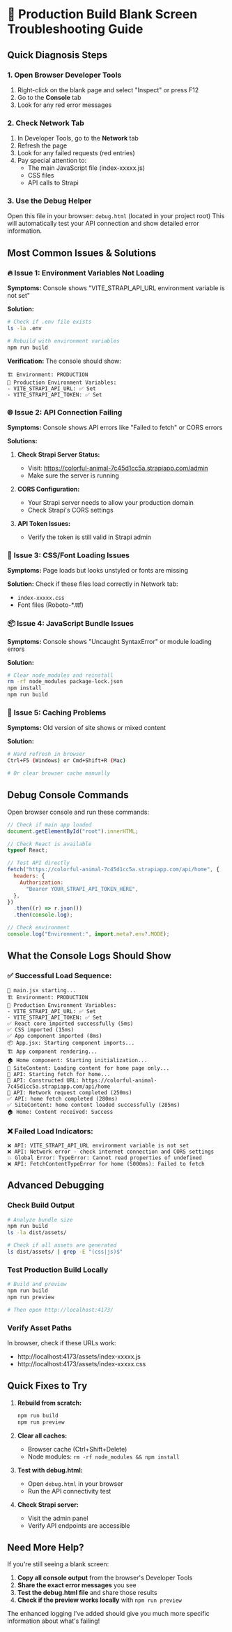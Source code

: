 # 🚨 Production Build Blank Screen Troubleshooting Guide

## Quick Diagnosis Steps

### 1. **Open Browser Developer Tools**

1. Right-click on the blank page and select "Inspect" or press F12
2. Go to the **Console** tab
3. Look for any red error messages

### 2. **Check Network Tab**

1. In Developer Tools, go to the **Network** tab
2. Refresh the page
3. Look for any failed requests (red entries)
4. Pay special attention to:
   - The main JavaScript file (index-xxxxx.js)
   - CSS files
   - API calls to Strapi

### 3. **Use the Debug Helper**

Open this file in your browser: `debug.html` (located in your project root)
This will automatically test your API connection and show detailed error information.

## Most Common Issues & Solutions

### 🔥 **Issue 1: Environment Variables Not Loading**

**Symptoms:** Console shows "VITE_STRAPI_API_URL environment variable is not set"

**Solution:**

```bash
# Check if .env file exists
ls -la .env

# Rebuild with environment variables
npm run build
```

**Verification:** The console should show:

```
🏗️ Environment: PRODUCTION
🔧 Production Environment Variables:
- VITE_STRAPI_API_URL: ✅ Set
- VITE_STRAPI_API_TOKEN: ✅ Set
```

### 🌐 **Issue 2: API Connection Failing**

**Symptoms:** Console shows API errors like "Failed to fetch" or CORS errors

**Solutions:**

1. **Check Strapi Server Status:**

   - Visit: https://colorful-animal-7c45d1cc5a.strapiapp.com/admin
   - Make sure the server is running

2. **CORS Configuration:**

   - Your Strapi server needs to allow your production domain
   - Check Strapi's CORS settings

3. **API Token Issues:**
   - Verify the token is still valid in Strapi admin

### 🎨 **Issue 3: CSS/Font Loading Issues**

**Symptoms:** Page loads but looks unstyled or fonts are missing

**Solution:**
Check if these files load correctly in Network tab:

- `index-xxxxx.css`
- Font files (Roboto-\*.ttf)

### 📦 **Issue 4: JavaScript Bundle Issues**

**Symptoms:** Console shows "Uncaught SyntaxError" or module loading errors

**Solution:**

```bash
# Clear node_modules and reinstall
rm -rf node_modules package-lock.json
npm install
npm run build
```

### 🔄 **Issue 5: Caching Problems**

**Symptoms:** Old version of site shows or mixed content

**Solution:**

```bash
# Hard refresh in browser
Ctrl+F5 (Windows) or Cmd+Shift+R (Mac)

# Or clear browser cache manually
```

## Debug Console Commands

Open browser console and run these commands:

```javascript
// Check if main app loaded
document.getElementById("root").innerHTML;

// Check React is available
typeof React;

// Test API directly
fetch("https://colorful-animal-7c45d1cc5a.strapiapp.com/api/home", {
  headers: {
    Authorization:
      "Bearer YOUR_STRAPI_API_TOKEN_HERE",
  },
})
  .then((r) => r.json())
  .then(console.log);

// Check environment
console.log("Environment:", import.meta?.env?.MODE);
```

## What the Console Logs Should Show

### ✅ **Successful Load Sequence:**

```
🚀 main.jsx starting...
🏗️ Environment: PRODUCTION
🔧 Production Environment Variables:
- VITE_STRAPI_API_URL: ✅ Set
- VITE_STRAPI_API_TOKEN: ✅ Set
✅ React core imported successfully (5ms)
✅ CSS imported (15ms)
✅ App component imported (8ms)
📦 App.jsx: Starting component imports...
🏗️ App component rendering...
🏠 Home component: Starting initialization...
📄 SiteContent: Loading content for home page only...
🔗 API: Starting fetch for home...
🔗 API: Constructed URL: https://colorful-animal-7c45d1cc5a.strapiapp.com/api/home
🔗 API: Network request completed (250ms)
✅ API: home fetch completed (280ms)
✅ SiteContent: home content loaded successfully (285ms)
🏠 Home: Content received: Success
```

### ❌ **Failed Load Indicators:**

```
❌ API: VITE_STRAPI_API_URL environment variable is not set
❌ API: Network error - check internet connection and CORS settings
💥 Global Error: TypeError: Cannot read properties of undefined
❌ API: FetchContentTypeError for home (5000ms): Failed to fetch
```

## Advanced Debugging

### Check Build Output

```bash
# Analyze bundle size
npm run build
ls -la dist/assets/

# Check if all assets are generated
ls dist/assets/ | grep -E "(css|js)$"
```

### Test Production Build Locally

```bash
# Build and preview
npm run build
npm run preview

# Then open http://localhost:4173/
```

### Verify Asset Paths

In browser, check if these URLs work:

- http://localhost:4173/assets/index-xxxxx.js
- http://localhost:4173/assets/index-xxxxx.css

## Quick Fixes to Try

1. **Rebuild from scratch:**

   ```bash
   npm run build
   npm run preview
   ```

2. **Clear all caches:**

   - Browser cache (Ctrl+Shift+Delete)
   - Node modules: `rm -rf node_modules && npm install`

3. **Test with debug.html:**

   - Open `debug.html` in your browser
   - Run the API connectivity test

4. **Check Strapi server:**
   - Visit the admin panel
   - Verify API endpoints are accessible

## Need More Help?

If you're still seeing a blank screen:

1. **Copy all console output** from the browser's Developer Tools
2. **Share the exact error messages** you see
3. **Test the debug.html file** and share those results
4. **Check if the preview works locally** with `npm run preview`

The enhanced logging I've added should give you much more specific information about what's failing!
